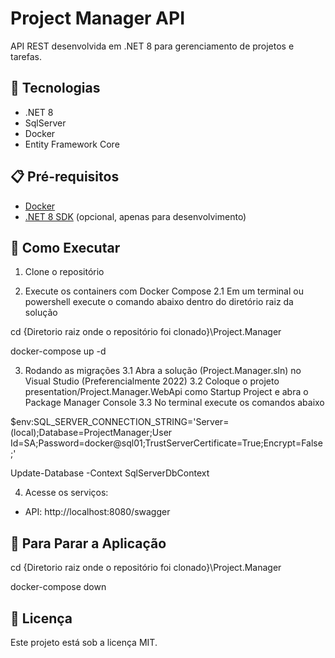 # Project Manager API

API REST desenvolvida em .NET 8 para gerenciamento de projetos e tarefas.

## 🚀 Tecnologias

- .NET 8
- SqlServer
- Docker
- Entity Framework Core

## 📋 Pré-requisitos

- [Docker](https://www.docker.com/products/docker-desktop/)
- [.NET 8 SDK](https://dotnet.microsoft.com/download/dotnet/8.0) (opcional, apenas para desenvolvimento)

## 🏃 Como Executar

1. Clone o repositório

2. Execute os containers com Docker Compose
  2.1 Em um terminal ou powershell execute o comando abaixo dentro do diretório raiz da solução
  
  cd {Diretorio raiz onde o repositório foi clonado}\Project.Manager
  
  docker-compose up -d

3. Rodando as migrações
  3.1 Abra a solução (Project.Manager.sln) no Visual Studio (Preferencialmente 2022)
  3.2 Coloque o projeto presentation/Project.Manager.WebApi como Startup Project e abra o Package Manager Console
  3.3 No terminal execute os comandos abaixo
  
  $env:SQL_SERVER_CONNECTION_STRING='Server=(local);Database=ProjectManager;User Id=SA;Password=docker@sql01;TrustServerCertificate=True;Encrypt=False;'
  
  Update-Database -Context SqlServerDbContext


4. Acesse os serviços:
- API: http://localhost:8080/swagger

## 🛑 Para Parar a Aplicação

cd {Diretorio raiz onde o repositório foi clonado}\Project.Manager

docker-compose down

## 📝 Licença

Este projeto está sob a licença MIT.